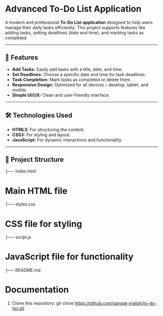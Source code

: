 # Advanced To-Do List Application

A modern and professional **To-Do List application** designed to help users manage their daily tasks efficiently. This project supports features like adding tasks, setting deadlines (date and time), and marking tasks as completed.

---

## 🚀 Features

- **Add Tasks:** Easily add tasks with a title, date, and time.
- **Set Deadlines:** Choose a specific date and time for task deadlines.
- **Task Completion:** Mark tasks as completed or delete them.
- **Responsive Design:** Optimized for all devices – desktop, tablet, and mobile.
- **Simple UI/UX:** Clean and user-friendly interface.

---

## 🛠️ Technologies Used

- **HTML5:** For structuring the content.
- **CSS3:** For styling and layout.
- **JavaScript:** For dynamic interactions and functionality.

---

## 📂 Project Structure
├── index.html
# Main HTML file
├── styles.css
# CSS file for styling 
├── script.js
# JavaScript file for functionality 
├── README.md 
# Documentation


1. Clone this repository:
   git clone https://github.com/ganpat-mallah/to-do-list.git

